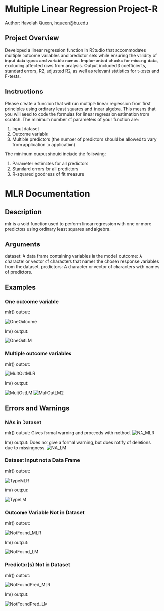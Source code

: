 # Multiple Linear Regression Project-R
Author: Havelah Queen, hqueen@bu.edu 
## Project Overview
Developed a linear regression function in RStudio that accommodates multiple outcome variables and   predictor sets while ensuring the validity of input data types and variable names. Implemented checks for missing data, excluding affected rows from analysis. Output included β coefficients, standard errors, R2, adjusted R2, as well as relevant statistics for t-tests and F-tests.
## Instructions
Please create a function that will run multiple linear regression from first principles using ordinary least squares and linear algebra. This means that you will need to code the formulas for linear regression estimation from scratch. The minimum number of parameters of your function are:
1) Input dataset
2) Outcome variable
3) Multiple predictors (the number of predictors should be allowed to vary from application to application)

The minimum output should include the following:  

1) Parameter estimates for all predictors  
2) Standard errors for all predictors  
3) R-squared goodness of fit measure  

# MLR Documentation
## Description
mlr is a void function used to perform linear regression with one or more predictors using ordinary least squares and algebra.
## Arguments
dataset: A data frame containing variables in the model.
outcome: A character or vector of characters that names the chosen response variables from the dataset.
predictors: A character or vector of characters with names of predictors.
## Examples
### One outcome variable
mlr() output: 

![OneOutcome](https://github.com/user-attachments/assets/82e8d915-7749-4cc9-bde6-5e4ecfcdf3e3)






lm() output:
 
![OneOutLM](https://github.com/user-attachments/assets/a76b4ccc-f3aa-4484-be00-cb00c9e9d816)

### Multiple outcome variables
mlr() output:
 
![MultOutMLR](https://github.com/user-attachments/assets/f722a3f6-0757-4150-b65c-1afecde5c876)



lm() output:

![MultOutLM](https://github.com/user-attachments/assets/98cf337c-6f8d-4816-b38f-241c8987fd2d)
![MultOutLM2](https://github.com/user-attachments/assets/9e4bc185-180f-445c-a6ea-4e7c78fe2fd9)

 


## Errors and Warnings  
### NAs in Dataset
mlr() output:
Gives formal warning and proceeds with method.
 ![NA_MLR](https://github.com/user-attachments/assets/6da91fd2-ad51-4b0a-9ee7-728008fd32c6)

lm() output:
Does not give a formal warning, but does notify of deletions due to missingness.
 ![NA_LM](https://github.com/user-attachments/assets/8b1f6361-3aa7-4f99-87cb-b2106094edc1)





### Dataset Input not a Data Frame
mlr() output:

 ![TypeMLR](https://github.com/user-attachments/assets/fb92ad7d-4dcf-4fb2-9869-fc1e6c732c09)

lm() output:

 ![TypeLM](https://github.com/user-attachments/assets/58930d01-14d7-4426-b8f9-4dd47e858b05)


### Outcome Variable Not in Dataset
mlr() output:

 ![NotFound_MLR](https://github.com/user-attachments/assets/f44c3cd0-1708-45fd-9908-f20bd5423edd)

lm() output:

 ![NotFound_LM](https://github.com/user-attachments/assets/6f6e0f98-953f-4748-94bd-0af0dfce3b13)


### Predictor(s) Not in Dataset
mlr() output:

 ![NotFoundPred_MLR](https://github.com/user-attachments/assets/49cc7358-1aba-404c-9e4d-fa9551401922)

lm() output:

![NotFoundPred_LM](https://github.com/user-attachments/assets/cc6d6652-74b2-4f3f-b271-e352a85e3386)

